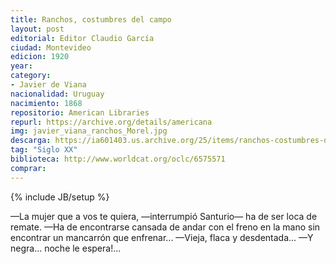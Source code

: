 ```yaml
---
title: Ranchos, costumbres del campo
layout: post
editorial: Editor Claudio García
ciudad: Montevideo
edicion: 1920
year:
category:
- Javier de Viana
nacionalidad: Uruguay
nacimiento: 1868
repositorio: American Libraries
repurl: https://archive.org/details/americana
img: javier_viana_ranchos_Morel.jpg
descarga: https://ia601403.us.archive.org/25/items/ranchos-costumbres-del-campo-javier-de-viana/Ranchos%20%28costumbres%20del%20campo%29%20-%20Javier%20de%20Viana.pdf
tag: "Siglo XX"
biblioteca: http://www.worldcat.org/oclc/6575571
comprar: 
---
```

{% include JB/setup %}

—La mujer que a vos te quiera, —interrumpió Santurio— ha de ser loca de remate.
—Ha de encontrarse cansada de andar con el freno en la mano sin encontrar un mancarrón que enfrenar...
—Vieja, flaca y desdentada...
—Y negra... noche le espera!... 
